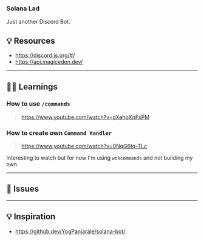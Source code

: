### Solana Lad
Just another Discord Bot.


## 💡 Resources
- https://discord.js.org/#/
- https://api.magiceden.dev/

---

## 👨‍🎓 Learnings

### How to use `/commands`
> https://www.youtube.com/watch?v=pXehoXnFxPM

### How to create own `Command Handler`
> https://www.youtube.com/watch?v=0NqG6tq-TLc

Interesting to watch but for now I'm using `wokcommands` and not building my own.

---

## 🔴 Issues


---

## 💡 Inspiration
- https://github.dev/YogPanjarale/solana-bot/

